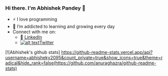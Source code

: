 <!-- Please don't remove this: Grab your social icons from https://github.com/carlsednaoui/gitsocial -->

[1.2]: http://i.imgur.com/wWzX9uB.png (twitter icon without padding)
[1]: [Twitter](https://twitter.com/KhuyenTran16)



### Hi there. I'm Abhishek Pandey 👋

<!--
**khuyentran1401/khuyentran1401** is a ✨ _special_ ✨ repository because its `README.md` (this file) appears on your GitHub profile.
-->

- :zap: I love programming
- 🌱 I’m addicted to learning and growing every day
- Connect with me on:
  - :office: [LinkedIn](https://www.linkedin.com/in/abhishek-pandey-4404025a/)
  - [![alt text][1.2]][1][Twitter](https://twitter.com/Abhishe19192111)

[![Abhishek's github stats] https://github-readme-stats.vercel.app/api?username=abhisheky2095&count_private=true&show_icons=true&theme=radical&hide_rank=false(https://github.com/anuraghazra/github-readme-stats)


